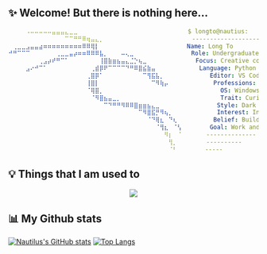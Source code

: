 ## ✨ Welcome! But there is nothing here...

```yml
⠀⠀⠀⠀⠠⠤⠤⠤⠤⠤⣤⣤⣤⣄⣀⣀⠀⠀⠀⠀⠀⠀⠀⠀⠀⠀⠀⠀⠀⠀⠀⠀⠀⠀⠀⠀⠀⠀⠀   $ longto@nautius:⠀
⠀⠀⠀⠀⠀⠀⠀⠀⠀⠀⠀⠀⠀⠉⠉⠛⠛⠿⢶⣤⣄⡀⠀⠀⠀⠀⠀⠀⠀⠀⠀⠀⠀⠀⠀⠀⠀⠀⠀⠀   ----------------------
⠀⢀⣀⣀⣠⣤⣤⣴⠶⠶⠶⠶⠶⠶⠶⠶⠶⠿⠿⢿⡇⠀⠀⠀⠀⠀⠀⠀⠀⠀⠀⠀⠀⠀⠀⠀⠀⠀    Name: Long To
⠚⠛⠉⠉⠉⠀⠀⠀⠀⠀⠀⢀⣀⣀⣤⡴⠶⠶⠿⠿⠿⣧⡀⠀⠀⠀⠤⢄⣀⠀⠀⠀⠀⠀⠀⠀⠀⠀⠀    Role: Undergraduate student @ CS
⠀⠀⠀⠀⠀⠀⠀⢀⣠⡴⠞⠛⠉⠁⠀⠀⠀⠀⠀⠀⠀⢸⣿⣷⣶⣦⣤⣄⣈⡑⢦⣀⠀⠀⠀⠀⠀⠀⠀⠀    Focus: Creative code / Inventions
⠀⠀⠀⠀⣠⠔⠚⠉⠁⠀⠀⠀⠀⠀⠀⠀⠀⠀⠀⢀⣾⡿⠟⠉⠉⠉⠉⠙⠛⠿⣿⣮⣷⣤⠀⠀⠀⠀⠀⠀     Language: Python / Javascript / C++
⠀⠀⠀⠀⠀⠀⠀⠀⠀⠀⠀⠀⠀⠀⠀⠀⠀⠀⢀⣿⡿⠁⠀⠀⠀⠀⠀⠀⠀⠀⠀⠉⢻⣯⣧⡀⠀⠀⠀⠀        Editor: VS Code / Sublime
⠀⠀⠀⠀⠀⠀⠀⠀⠀⠀⠀⠀⠀⠀⠀⠀⠀⠀⢸⣿⡇⠀⠀⠀⠀⠀⠀⠀⠀⠀⠀⠀⠀⠉⠻⢷⡤⠀⠀⠀         Professions: Webdev / Automation / CV / Scripting
⠀⠀⠀⠀⠀⠀⠀⠀⠀⠀⠀⠀⠀⠀⠀⠀⠀⠀⠈⢿⣿⡀⠀⠀⠀⠀⠀⠀⠀⠀⠀⠀⠀⠀⠀⠀⠀⠀⠀⠀           OS: Windows / Kali Linux
⠀⠀⠀⠀⠀⠀⠀⠀⠀⠀⠀⠀⠀⠀⠀⠀⠀⠀⠀⠈⠻⣿⣦⣤⣀⡀⠀⠀⠀⠀⠀⠀⠀⠀⠀⠀⠀⠀⠀⠀           Trait: Curious / Minimalist / Self-starter / Fast learner
⠀⠀⠀⠀⠀⠀⠀⠀⠀⠀⠀⠀⠀⠀⠀⠀⠀⠀⠀⠀⠀⠀⠉⠙⠛⠛⠻⠿⠿⣿⣶⣶⣦⣄⣀⠀⠀⠀⠀⠀          Style: Dark theme / Minimal / Clean code
⠀⠀⠀⠀⠀⠀⠀⠀⠀⠀⠀⠀⠀⠀⠀⠀⠀⠀⠀⠀⠀⠀⠀⠀⠀⠀⠀⠀⠀⠀⠉⠻⣿⣯⡛⠻⢦⡀⠀⠀          Interest: Instrument / Digital art
⠀⠀⠀⠀⠀⠀⠀⠀⠀⠀⠀⠀⠀⠀⠀⠀⠀⠀⠀⠀⠀⠀⠀⠀⠀⠀⠀⠀⠀⠀⠀⠀⠈⠙⢿⣆⠀⠙⢆⠀         Belief: Build > Talk | Quality > Quantity
⠀⠀⠀⠀⠀⠀⠀⠀⠀⠀⠀⠀⠀⠀⠀⠀⠀⠀⠀⠀⠀⠀⠀⠀⠀⠀⠀⠀⠀⠀⠀⠀⠀⠀⠈⢻⣆⠀⠈⢣        Goal: Work and build revolutionary techonologies
⠀⠀⠀⠀⠀⠀⠀⠀⠀⠀⠀⠀⠀⠀⠀⠀⠀⠀⠀⠀⠀⠀⠀⠀⠀⠀⠀⠀⠀⠀⠀⠀⠀⠀⠀⠀⠻⡆⠀⠈       --------------
⠀⠀⠀⠀⠀⠀⠀⠀⠀⠀⠀⠀⠀⠀⠀⠀⠀⠀⠀⠀⠀⠀⠀⠀⠀⠀⠀⠀⠀⠀⠀⠀⠀⠀⠀⠀⠀⢻⡀⠀       ----------
⠀⠀⠀⠀⠀⠀⠀⠀⠀⠀⠀⠀⠀⠀⠀⠀⠀⠀⠀⠀⠀⠀⠀⠀⠀⠀⠀⠀⠀⠀⠀⠀⠀⠀⠀⠀⠀⠈⠃⠀⠀⠀⠀   -----⠀⠀⠀⠀⠀⠀⠀⠀⠀⠀⠀⠀⠀⠀⠀⠀⠀⠀⠀⠀
```

## :bulb: Things that I am used to
<p align="center">
  <a href="https://skillicons.dev">
    <img src="https://skillicons.dev/icons?i=cpp,css,dart,flask,flutter,git,html,java,js,linux,md,materialui,mongodb,mysql,nodejs,py,tailwind,react&perline=6" />
  </a>
</p>

## 📊 My Github stats

[![Nautilus's GitHub stats](https://github-readme-stats.vercel.app/api?username=longtoZ&show_icons=true&include_all_commits=true&theme=gotham)](https://github.com/longtoZ/github-readme-stats)
[![Top Langs](https://github-readme-stats.vercel.app/api/top-langs/?username=longtoZ&layout=compact&langs_count=20&theme=gotham)](https://github.com/longtoZ/github-readme-stats)
